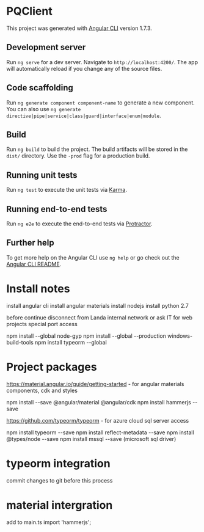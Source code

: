 # PQClient

This project was generated with [Angular CLI](https://github.com/angular/angular-cli) version 1.7.3.

## Development server

Run `ng serve` for a dev server. Navigate to `http://localhost:4200/`. The app will automatically reload if you change any of the source files.

## Code scaffolding

Run `ng generate component component-name` to generate a new component. You can also use `ng generate directive|pipe|service|class|guard|interface|enum|module`.

## Build

Run `ng build` to build the project. The build artifacts will be stored in the `dist/` directory. Use the `-prod` flag for a production build.

## Running unit tests

Run `ng test` to execute the unit tests via [Karma](https://karma-runner.github.io).

## Running end-to-end tests

Run `ng e2e` to execute the end-to-end tests via [Protractor](http://www.protractortest.org/).

## Further help

To get more help on the Angular CLI use `ng help` or go check out the [Angular CLI README](https://github.com/angular/angular-cli/blob/master/README.md).

# Install notes

install angular cli
install angular materials
install nodejs
install python 2.7

before continue disconnect from Landa internal network or ask IT for web projects special port access

npm install --global node-gyp
npm install --global --production windows-build-tools
npm install typeorm --global

# Project packages

https://material.angular.io/guide/getting-started - for angular materials components, cdk and styles

npm install --save @angular/material @angular/cdk
npm install hammerjs --save



https://github.com/typeorm/typeorm - for azure cloud sql server access

npm install typeorm --save
npm install reflect-metadata --save
npm install @types/node --save
npm install mssql --save (microsoft sql driver)

# typeorm integration
 commit changes to git before this process


# material intergration

add to main.ts import 'hammerjs';


